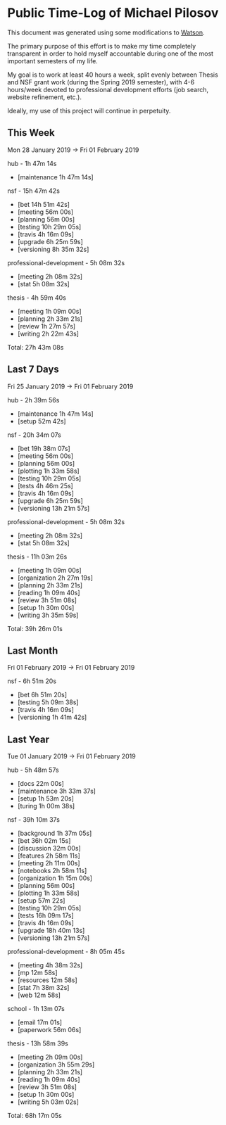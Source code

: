 # Public Time-Log of Michael Pilosov

This document was generated using some modifications to [Watson](https://github.com/TailorDev/Watson).

The primary purpose of this effort is to make my time completely transparent in order to hold myself accountable during one of the most important semesters of my life.

My goal is to work at least 40 hours a week, split evenly between Thesis and NSF grant work (during the Spring 2019 semester), with 4-6 hours/week devoted to professional development efforts (job search, website refinement, etc.). 

Ideally, my use of this project will continue in perpetuity.

## This Week
Mon 28 January 2019 -> Fri 01 February 2019

hub - 1h 47m 14s
- [maintenance  1h 47m 14s]  

nsf - 15h 47m 42s
- [bet 14h 51m 42s]  
- [meeting     56m 00s]  
- [planning     56m 00s]  
- [testing 10h 29m 05s]  
- [travis  4h 16m 09s]  
- [upgrade  6h 25m 59s]  
- [versioning  8h 35m 32s]  

professional-development - 5h 08m 32s
- [meeting  2h 08m 32s]  
- [stat  5h 08m 32s]  

thesis - 4h 59m 40s
- [meeting  1h 09m 00s]  
- [planning  2h 33m 21s]  
- [review  1h 27m 57s]  
- [writing  2h 22m 43s]  

Total: 27h 43m 08s
## Last 7 Days
Fri 25 January 2019 -> Fri 01 February 2019

hub - 2h 39m 56s
- [maintenance  1h 47m 14s]  
- [setup     52m 42s]  

nsf - 20h 34m 07s
- [bet 19h 38m 07s]  
- [meeting     56m 00s]  
- [planning     56m 00s]  
- [plotting  1h 33m 58s]  
- [testing 10h 29m 05s]  
- [tests  4h 46m 25s]  
- [travis  4h 16m 09s]  
- [upgrade  6h 25m 59s]  
- [versioning 13h 21m 57s]  

professional-development - 5h 08m 32s
- [meeting  2h 08m 32s]  
- [stat  5h 08m 32s]  

thesis - 11h 03m 26s
- [meeting  1h 09m 00s]  
- [organization  2h 27m 19s]  
- [planning  2h 33m 21s]  
- [reading  1h 09m 40s]  
- [review  3h 51m 08s]  
- [setup  1h 30m 00s]  
- [writing  3h 35m 59s]  

Total: 39h 26m 01s
## Last Month
Fri 01 February 2019 -> Fri 01 February 2019

nsf - 6h 51m 20s
- [bet  6h 51m 20s]  
- [testing  5h 09m 38s]  
- [travis  4h 16m 09s]  
- [versioning  1h 41m 42s]  

## Last Year
Tue 01 January 2019 -> Fri 01 February 2019

hub - 5h 48m 57s
- [docs     22m 00s]  
- [maintenance  3h 33m 37s]  
- [setup  1h 53m 20s]  
- [turing  1h 00m 38s]  

nsf - 39h 10m 37s
- [background  1h 37m 05s]  
- [bet 36h 02m 15s]  
- [discussion     32m 00s]  
- [features  2h 58m 11s]  
- [meeting  2h 11m 00s]  
- [notebooks  2h 58m 11s]  
- [organization  1h 15m 00s]  
- [planning     56m 00s]  
- [plotting  1h 33m 58s]  
- [setup     57m 22s]  
- [testing 10h 29m 05s]  
- [tests 16h 09m 17s]  
- [travis  4h 16m 09s]  
- [upgrade 18h 40m 13s]  
- [versioning 13h 21m 57s]  

professional-development - 8h 05m 45s
- [meeting  4h 38m 32s]  
- [mp     12m 58s]  
- [resources     12m 58s]  
- [stat  7h 38m 32s]  
- [web     12m 58s]  

school - 1h 13m 07s
- [email     17m 01s]  
- [paperwork     56m 06s]  

thesis - 13h 58m 39s
- [meeting  2h 09m 00s]  
- [organization  3h 55m 29s]  
- [planning  2h 33m 21s]  
- [reading  1h 09m 40s]  
- [review  3h 51m 08s]  
- [setup  1h 30m 00s]  
- [writing  5h 03m 02s]  

Total: 68h 17m 05s
